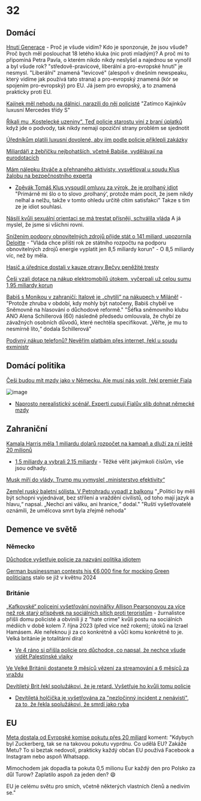 # 32

## Domácí

[Hnutí Generace](https://hnutigenerace.cz/o-nas/nas-pribeh/) - Proč je všude vidím? Kdo je sponzoruje, že jsou všude? Proč bych měl poslouchat 18 letého kluka (nic proti mladým)? A proč mi to připomíná Petra Pavla, o kterém nikdo nikdy neslyšel a najednou se vynořil a byl všude rok? "středově-pravicové, liberální a pro-evropské hnutí" je nesmysl. "Liberální" znamená "levicové" (alespoň v dnešním newspeaku, který vidíme jak používá tato strana) a pro-evropský znamená (kór se spojením pro-evropský) pro EU. Já jsem pro evropský, a to znamená prakticky proti EU.

[Kajínek měl nehodu na dálnici, narazili do něj policisté](https://www.novinky.cz/clanek/krimi-kajinek-mel-nehodu-na-dalnici-narazili-do-nej-policiste-40497643) "Zatímco Kajínkův luxusní Mercedes třídy S"

[Říkali mu „Kostelecké uzeniny“. Teď policie starostu viní z braní úplatků](https://www.seznamzpravy.cz/clanek/domaci-kauzy-rikali-mu-kostelecke-uzeniny-ted-policie-starostu-vini-z-brani-uplatku-264296) když jde o podvody, tak nikdy nemají opoziční strany problém se sjednotit

[Úředníkům platili luxusní dovolené, aby jim podle policie přiklepli zakázky](https://www.seznamzpravy.cz/clanek/domaci-kauzy-luxusni-zajezdy-a-milionove-zakazky-policie-popsala-novy-pripad-korupce-264401)

[Miliardáři z žebříčku nejbohatších, včetně Babiše, vydělávají na eurodotacích](https://www.novinky.cz/clanek/ekonomika-miliardari-z-zebricku-nejbohatsich-vcetne-babise-vydelavaji-na-eurodotacich-vsima-si-guardian-40496157)

[Mám nálepku štváče a přehnaného aktivisty, vysvětloval u soudu Klus žalobu na bezpečnostního experta](https://www.novinky.cz/clanek/domaci-mam-nalepku-stvace-a-prehnaneho-aktivisty-vysvetloval-u-soudu-klus-zalobu-na-bezpecnostniho-experta-40497195)
  *  [Zpěvák Tomáš Klus vysoudil omluvu za výrok, že je prolhaný idiot](https://www.idnes.cz/zpravy/revue/spolecnost/tomas-klus-zpevak-milan-mikulecky-expert-palestina-izrael-rozsudek.A241115_130937_lidicky_iri) "Primárně mi šlo o to slovo ‚prolhaný‘, protože mám pocit, že jsem nikdy nelhal a nelžu, takže v tomto ohledu určitě cítím satisfakci" Takze s tim ze je idiot souhlasi.

[Násilí kvůli sexuální orientaci se má trestat přísněji, schválila vláda](https://www.novinky.cz/clanek/domaci-nasili-kvuli-sexualni-orientaci-se-ma-trestat-prisneji-schvalila-vlada-40497204) A já myslel, že jsme si všichni rovni.

[Snížením podpory obnovitelných zdrojů přijde stát o 141 miliard, upozornila Deloitte](https://www.novinky.cz/clanek/ekonomika-snizenim-podpory-obnovitelnych-zdroju-prijde-stat-o-141-miliard-upozornila-deloitte-40497113) - "Vláda chce příští rok ze státního rozpočtu na podporu obnovitelných zdrojů energie vyplatit jen 8,5 miliardy korun" - O 8,5 miliardy víc, než by měla.

[Hasič a úřednice dostali v kauze otravy Bečvy peněžité tresty](https://www.novinky.cz/clanek/domaci-hasic-a-urednice-dostali-v-kauze-otravy-becvy-penezite-tresty-40497102#dop_ab_variant=0&dop_id=40497102&dop_req_id=6YzdtFImbAt-202411140831&dop_source_zone_name=novinky.web.nexttoart)

[Češi vzali dotace na nákup elektromobilů útokem, vyčerpali už celou sumu 1,95 miliardy korun](https://www.novinky.cz/clanek/auto-cesi-vzali-dotace-na-nakup-elektromobilu-utokem-vycerpali-uz-celou-sumu-195-miliardy-korun-40497153)

[Babiš s Monikou v zahraničí: Italové je „chytili“ na nákupech v Miláně!](https://www.blesk.cz/clanek/zpravy-politika/799554/babis-s-monikou-v-zahranici-italove-je-chytili-na-nakupech-v-milane.html) - "Protože zhruba v období, kdy mohly být natočeny, Babiš chyběl ve Sněmovně na hlasování o důchodové reformě." "Šéfka sněmovního klubu ANO Alena Schillerová (60) následně předsedu omlouvala, že chybí ze závažných osobních důvodů, které nechtěla specifikovat. „Věřte, je mu to nesmírně líto,“ dodala Schillerová"

[Podivný nákup telefonů? Nevěřím platbám přes internet, řekl u soudu exministr](https://www.idnes.cz/zpravy/domaci/katerina-blazkova-namestkyne-ministerstvo-obrany-mobilni-telefony-lubomir-metnar.A241114_102314_tv-domaci_iri)

## Domácí politika

[Češi budou mít mzdy jako v Německu. Ale musí nás volit, řekl premiér Fiala](https://www.idnes.cz/zpravy/domaci/premier-petr-fiala-mzdy-nemecko-volby-spolu.A241117_131809_domaci_misl)

![image](https://github.com/user-attachments/assets/bacc09a7-6821-471d-9f02-bca7efbb6224)

 * [Naprosto nerealistický scénář. Experti cupují Fialův slib dohnat německé mzdy](https://www.novinky.cz/clanek/ekonomika-naprosto-nerealisticky-scenar-experti-cupuji-fialuv-slib-dohnat-nemecke-mzdy-40497652)


## Zahraniční

[Kamala Harris měla 1 miliardu dolarů rozpočet na kampaň a dluží za ní ještě 20 milionů](https://m.economictimes.com/news/international/global-trends/kamala-harris-paid-1-million-to-oprah-winfrey-to-campaign-for-her-report/articleshow/115184191.cms)
 * [1,5 miliardy a vybrali 2,15 miliardy](https://www.seattletimes.com/nation-world/how-kamala-harris-burned-through-1-5-billion-in-15-weeks/) - Těžké věřit jakýmkoli číslům, vše jsou odhady.

[Musk míří do vlády. Trump mu vymyslel „ministerstvo efektivity“](https://www.idnes.cz/zpravy/zahranicni/usa-trump-administrativa-nominace-musk.A241113_061600_zahranicni_vajo)

[Zemřel ruský baletní sólista. V Petrohradu vypadl z balkonu](https://www.novinky.cz/clanek/valka-na-ukrajine-zemrel-rusky-baletni-solista-v-petrohradu-vypadl-z-balkonu-40497681) "„Politici by měli být schopni vyjednávat, bez střílení a vraždění civilistů, od toho mají jazyk a hlavu,“ napsal. „Nechci ani válku, ani hranice,“ dodal." "Ruští vyšetřovatelé oznámili, že umělcova smrt byla zřejmě nehoda"

## Demence ve světě

### Německo

[Důchodce vyšetřuje policie za nazvání politika idiotem](https://www.ft.com/content/27626fa8-3379-4b69-891d-379401675942)

[German businessman contests his €6,000 fine for mocking Green politicians](https://brusselssignal.eu/2024/03/german-businessman-contests-his-e6000-fine-for-mocking-green-politicians/) stalo se již v květnu 2024

### Británie

[„Kafkovské“ policejní vyšetřování novinářky Allison Pearsonovou za více než rok starý příspěvek na sociálních sítích proti teroristům](https://www.gbnews.com/news/allison-pearson-journalist-kafkaesque-police-investigation-launched-social-media-post) - žurnalistce přišli domu policisté a obvinili ji z "hate crime" kvůli postu na sociálních médiích v době kolem 7. října 2023 (před více než rokem); útoků na Izrael Hamásem. Ale neřeknou ji za co konkrétně a vůči komu konkrétně to je. Velká británie je totalitární díra!
 * [Ve 4 ráno si přišla policie pro důchodce, co napsal, že nechce všude vidět Palestinské vlajky](https://x.com/VividProwess/status/1857442312248267143)

[Ve Velké Británii dostanete 9 měsíců vězení za streamování a 6 měsíců za vraždu](https://x.com/iamyesyouareno/status/1857364514859024523)

[Devítiletý Brit řekl spolužákovi, že je retard. Vyšetřuje ho kvůli tomu policie](https://www.idnes.cz/zpravy/zahranicni/velka-britanie-policie-nenavistne-incidenty-deti.A241115_095801_zahranicni_kha)
 * [Devítiletá holčička je vyšetřována za "nezločinný incident z nenávisti", za to, že řekla spolužákovi, že smrdí jako ryba](https://x.com/visegrad24/status/1857515245251510764)

## EU

[Meta dostala od Evropské komise pokutu přes 20 miliard](https://www.novinky.cz/clanek/ekonomika-meta-dostala-od-evropske-komise-pokutu-pres-20-miliard-40497313) koment: "Kdybych byl Zuckerberg, tak se na takovou pokutu vyprdnu. Co udělá EU? Zakáže Metu? To si beztak nedovolí, prakticky každý občan EU používá Facebook a Instagram nebo aspoň Whatsapp.

Mimochodem jak dopadla ta pokuta 0,5 milionu Eur každý den pro Polsko za důl Turow? Zaplatilo aspoň za jeden den? 😄

EU je celému světu pro smích, včetně některých vlastních členů a nedivím se."
